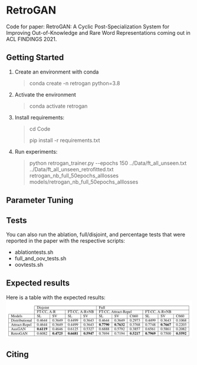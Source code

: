 # RetroGAN
Code for paper: RetroGAN: A Cyclic Post-Specialization System for Improving Out-of-Knowledge and Rare Word Representations 
coming out in ACL FINDINGS 2021.
## Getting Started
1. Create an environment with conda 
   >conda create -n retrogan python=3.8
2. Activate the environment
   >conda activate retrogan
3. Install requirements:
   >cd Code
   > 
   >pip install -r requirements.txt
4. Run experiments:
   >python retrogan_trainer.py --epochs 150 ../Data/ft_all_unseen.txt ../Data/ft_all_unseen_retrofitted.txt retrogan_nb_full_50epochs_alllosses models/retrogan_nb_full_50epochs_alllosses

## Parameter Tuning

## Tests
You can also run the ablation, full/disjoint, and percentage tests that were reported in the paper with the respective scripts:
* ablationtests.sh
* full_and_oov_tests.sh
* oovtests.sh

## Expected results
Here is a table with the expected results:
![Results](results.png)
## Citing